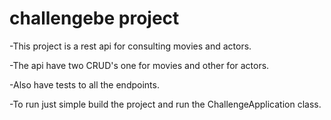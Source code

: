 # challengebe project

-This project is a rest api for consulting movies and actors. 

-The api have two CRUD's one for movies and other for actors.

-Also have tests to all the endpoints. 

-To run just simple build the project and run the ChallengeApplication class.

